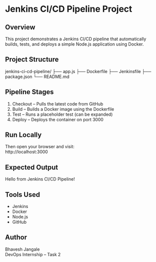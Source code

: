 # Jenkins CI/CD Pipeline Project

## Overview
This project demonstrates a Jenkins CI/CD pipeline that automatically builds, tests, and deploys a simple Node.js application using Docker.

## Project Structure
jenkins-ci-cd-pipeline/
├── app.js
├── Dockerfile
├── Jenkinsfile
├── package.json
└── README.md
## Pipeline Stages
1. Checkout – Pulls the latest code from GitHub  
2. Build – Builds a Docker image using the Dockerfile  
3. Test – Runs a placeholder test (can be expanded)  
4. Deploy – Deploys the container on port 3000

## Run Locally
Then open your browser and visit:  
http://localhost:3000

## Expected Output
Hello from Jenkins CI/CD Pipeline!

## Tools Used
- Jenkins  
- Docker  
- Node.js  
- GitHub  

## Author
Bhavesh Jangale  
DevOps Internship – Task 2

